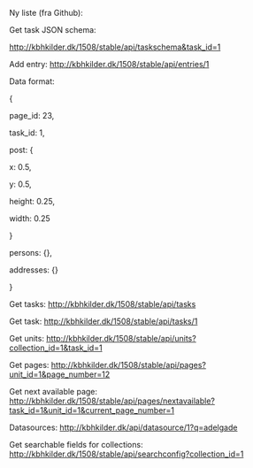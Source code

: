 Ny liste (fra Github):

Get task JSON schema:

http://kbhkilder.dk/1508/stable/api/taskschema&task_id=1

Add entry:
http://kbhkilder.dk/1508/stable/api/entries/1 

Data format:

{

page_id: 23, 

task_id: 1,


post: {

x: 0.5,

y: 0.5,

height: 0.25,

width: 0.25

}

persons: {},

addresses: {}

}


Get tasks:
http://kbhkilder.dk/1508/stable/api/tasks


Get task:
http://kbhkilder.dk/1508/stable/api/tasks/1


Get units:
http://kbhkilder.dk/1508/stable/api/units?collection_id=1&task_id=1


Get pages:
http://kbhkilder.dk/1508/stable/api/pages?unit_id=1&page_number=12


Get next available page:
http://kbhkilder.dk/1508/stable/api/pages/nextavailable?task_id=1&unit_id=1&current_page_number=1

Datasources:
http://kbhkilder.dk/api/datasource/1?q=adelgade

Get searchable fields for collections:
http://kbhkilder.dk/1508/stable/api/searchconfig?collection_id=1
